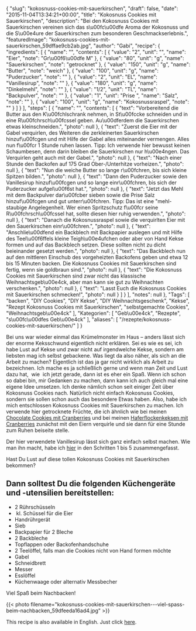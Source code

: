 {
    "slug": "kokosnuss-cookies-mit-sauerkirschen",
    "draft": false,
    "date": "2015-11-04T13:34:21+00:00",
    "title": "Kokosnuss Cookies mit Sauerkirschen",
    "description": "Bei den Kokosnuss Cookies mit Sauerkirschen vereinen sich das s\u00fc\u00dfe Aroma der Kokosnuss und die S\u00e4ure der Sauerkirschen zum besonderen Geschmackserlebnis.",
    "featuredImage": "kokosnuss-cookies-mit-sauerkirschen_59dffae9cb2ab.jpg",
    "author": "Gabi",
    "recipe": {
        "ingredients": [
            {
                "name": "",
                "contents": [
                    {
                        "value": "2",
                        "unit": "",
                        "name": "Eier",
                        "note": "Gr\u00f6\u00dfe M"
                    },
                    {
                        "value": "80",
                        "unit": "g",
                        "name": "Sauerkirschen",
                        "note": "getrocknet"
                    },
                    {
                        "value": "150",
                        "unit": "g",
                        "name": "Butter",
                        "note": "weich"
                    },
                    {
                        "value": "100",
                        "unit": "g",
                        "name": "Puderzucker",
                        "note": ""
                    },
                    {
                        "value": "2",
                        "unit": "EL",
                        "name": "Vanillesirup",
                        "note": ""
                    },
                    {
                        "value": "180",
                        "unit": "g",
                        "name": "Dinkelmehl",
                        "note": ""
                    },
                    {
                        "value": "1\/2",
                        "unit": "TL",
                        "name": "Backpulver",
                        "note": ""
                    },
                    {
                        "value": "1",
                        "unit": "Prise ",
                        "name": "Salz",
                        "note": ""
                    },
                    {
                        "value": "100",
                        "unit": "g",
                        "name": "Kokosnussraspel",
                        "note": ""
                    }
                ]
            }
        ],
        "steps": [
            {
                "name": "",
                "contents": [
                    {
                        "text": "Vorbereitend die Butter aus den K\u00fchlschrank nehmen, in St\u00fccke schneiden und in eine R\u00fchrsch\u00fcssel geben. Au\u00dferdem die Sauerkirschen etwas kleinschneiden.",
                        "photo": null
                    },
                    {
                        "text": "Zuerst die Eier mit der Gabel verquirlen, des Weiteren die zerkleinerten Sauerkirschen hinzuf\u00fcgen und mit Hilfe der Gabel alles miteinander vermengen. Alles nun f\u00fcr 1 Stunde ruhen lassen. Tipp: Ich verwende hier bewusst keinen Schaumbesen, denn darin bleiben die Sauerkirschen nur h\u00e4ngen. Das Verquirlen geht auch mit der Gabel.",
                        "photo": null
                    },
                    {
                        "text": "Nach einer Stunde den Backofen auf 175 Grad Ober-\/Unterhitze vorheizen.",
                        "photo": null
                    },
                    {
                        "text": "Nun die weiche Butter so lange r\u00fchren,  bis sich kleine Spitzen bilden.",
                        "photo": null
                    },
                    {
                        "text": "Dann den Puderzucker sowie den Vanillesirup hinzuf\u00fcgen und so lange einr\u00fchren, bis sich der Puderzucker aufgel\u00f6st hat.",
                        "photo": null
                    },
                    {
                        "text": "Jetzt das Mehl mit dem Backpulver dar\u00fcber sieben sowie die Prise Salz hinzuf\u00fcgen und gut unterr\u00fchren. Tipp: Das ist eine \"mehl-staubige Angelegenheit. Wer einen Spritzschutz f\u00fcr seine R\u00fchrsch\u00fcssel hat, sollte diesen hier ruhig verwenden.",
                        "photo": null
                    },
                    {
                        "text": "Danach die Kokosnussraspel sowie die verquirlten Eier mit den Sauerkirschen einr\u00fchren.",
                        "photo": null
                    },
                    {
                        "text": "Anschlie\u00dfend ein Backblech mit Backpapier auslegen und mit Hilfe des Teel\u00f6ffels kleine Teigh\u00e4ufchen oder aber von Hand Kekse formen und auf das Backblech setzen. Diese sollten nicht zu dicht beieinander gesetzt werden.",
                        "photo": null
                    },
                    {
                        "text": "Das Backblech nun auf den mittleren Einschub des vorgeheizten Backofens geben und etwa 12 bis 15 Minuten backen. Die Kokosnuss Cookies mit Sauerkirschen sind fertig, wenn  sie goldbraun sind.",
                        "photo": null
                    },
                    {
                        "text": "Die Kokosnuss Cookies mit Sauerkirschen sind zwar nicht das klassische Weihnachtsgeb\u00e4ck, aber man kann sie gut zu Weihnachten verschenken.",
                        "photo": null
                    },
                    {
                        "text": "Lasst Euch die Kokosnuss Cookies mit Sauerkirschen schmecken!",
                        "photo": null
                    }
                ]
            }
        ],
        "notes": null
    },
    "Tags": [
        "backen",
        "DIY Cookies",
        "DIY Kekse",
        "DIY Weihnachtsgeschenk",
        "Kekse",
        "Rezept Kokosnuss Cookies mit Sauerkirschen",
        "selbstgemachte Cookies",
        "Weihnachtsgeb\u00e4ck"
    ],
    "Kategorien": [
        "Geb\u00e4ck",
        "Rezepte",
        "s\u00fc\u00dfes Geb\u00e4ck"
    ],
    "aliases": [
        "\/rezepte\/kokosnuss-cookies-mit-sauerkirschen\/"
    ]
}

Bei uns war wieder einmal das Krümelmonster im Haus &#8211; anders lässt sich der enorme Keksschwund eigentlich nicht erklären. Sei es wie es sei, ich habe Lust auf Kekse und zwar nicht auf irgendwelche Kekse, sondern am liebsten mag ich selbst gebackene. Was liegt da also näher, als sich an die Arbeit zu machen? Eigentlich ist das ja gar nicht wirklich als Arbeit zu bezeichnen. Ich mache es ja schließlich gerne und wenn man Zeit und Lust dazu hat,  wie  ich jetzt gerade, dann ist es eher ein Spaß. Wenn ich schon so dabei bin, mir Gedanken zu machen, dann kann ich auch gleich mal eine eigene Idee umsetzen. Ich denke nämlich schon seit einiger Zeit über Kokosnuss Cookies nach. Natürlich nicht einfach Kokosnuss Cookies, sondern sie sollen schon auch das besondere Etwas haben. Also, habe ich mich entschlossen Kokosnuss Cookies mit Sauerkirschen zu machen. Ich verwende hier getrocknete Früchte, die ich ähnlich wie bei meinen [Chocolate Cookies mit Cranberries][1] und bei meinen [Haferflockenkeksen mit Cranberries][2] zunächst mit den Eiern verquirle und sie dann für eine Stunde zum Ruhen beiseite stelle.

Der hier verwendete Vanillesirup lässt sich ganz einfach selbst machen. Wie man ihn macht, habe ich [hier][3] in den Schritten 1 bis 5 zusammengefasst.

Hast Du Lust auf diese tollen Kokosnuss Cookies mit Sauerkirschen bekommen?

## Dann solltest Du die folgenden Küchengeräte und -utensilien bereitstellen:

 * 2 Rührschüsseln
 *  kl. Schüssel für die Eier
 * Handrührgerät
 * Sieb
 * Backpapier für 2 Bleche
 * 2 Backbleche
 * Topflappen oder Backofenhandschuhe
 * 2 Teelöffel, falls man die Cookies nicht von Hand formen möchte
 * Gabel
 * Schneidbrett
 * Messer
 * Esslöffel
 * Küchenwaage oder alternativ Messbecher

Viel Spaß beim Nachbacken!

 

{{< photo filename="kokosnuss-cookies-mit-sauerkirschen---viel-spass-beim-nachbacken_59dfeeda16ad4.jpg" >}}

 

This recipe is also available in English. Just click [here][4].





 [1]: https://kochfokus.de/rezepte/chocolate-cookies-mit-cranberries/
 [2]: https://kochfokus.de/rezepte/haferflockenkekse-mit-cranberries/
 [3]: https://kochfokus.de/rezepte/fruehstuecksmuffins-mit-heidelbeeren/
 [4]: https://deliciouslygabi.com/recipe/coconut-cookies-sour-cherries/